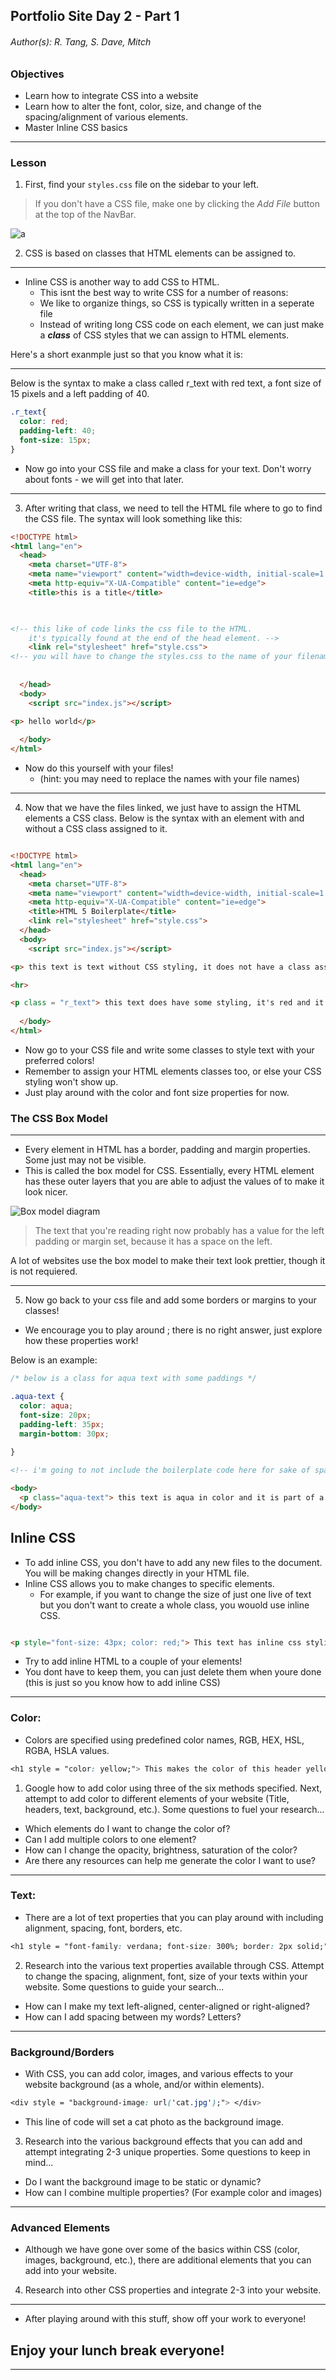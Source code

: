 ## Portfolio Site Day 2 - Part 1 
###### Author(s):  R. Tang, S. Dave, Mitch

### Objectives

- Learn how to integrate CSS into a website
- Learn how to alter the font, color, size, and change of the spacing/alignment of various elements. 
- Master Inline CSS basics
  
_____


### Lesson
1. First, find your `styles.css` file on the sidebar to your left.
   
> If you don't have a CSS file, make one by clicking the *Add File* button at the top of the NavBar.

![a](asc-gif.gif)

2. CSS is based on classes that HTML elements can be assigned to.

________

* Inline CSS is another way to add CSS to HTML.
  * This isnt the best way to write CSS for a number of reasons:
  * We like to organize things, so CSS is typically written in a seperate file
  * Instead of writing long CSS code on each element, we can just make a **_class_** of CSS styles that we can assign to HTML elements.

Here's a short exanmple just so that you know what it is:


_____

Below is the syntax to make a class called r_text with red text, a font size of 15 pixels and a left padding of 40.

```css
.r_text{
  color: red;
  padding-left: 40;
  font-size: 15px;
}
```

- Now go into your CSS file and make a class for your text. Don't worry about fonts - we will get into that later.
  
_____


3. After writing that class, we need to tell the HTML file where to go to find the CSS file. The syntax will look something like this:



```html
<!DOCTYPE html>
<html lang="en">
  <head>
    <meta charset="UTF-8">
    <meta name="viewport" content="width=device-width, initial-scale=1.0">
    <meta http-equiv="X-UA-Compatible" content="ie=edge">
    <title>this is a title</title>


    
<!-- this like of code links the css file to the HTML.
    it's typically found at the end of the head element. -->
    <link rel="stylesheet" href="style.css"> 
<!-- you will have to change the styles.css to the name of your filename or the path to your css file. -->
    
  
  </head>
  <body>
	<script src="index.js"></script>

<p> hello world</p>
    
  </body>
</html>
```



* Now do this yourself with your files!
  * (hint: you may need to replace the names with your file names)

____

4. Now that we have the files linked, we just have to assign the HTML elements a CSS class. Below is the syntax with an element with and without a CSS class assigned to it. 



```html

<!DOCTYPE html>
<html lang="en">
  <head>
    <meta charset="UTF-8">
    <meta name="viewport" content="width=device-width, initial-scale=1.0">
    <meta http-equiv="X-UA-Compatible" content="ie=edge">
    <title>HTML 5 Boilerplate</title>
    <link rel="stylesheet" href="style.css">
  </head>
  <body>
	<script src="index.js"></script>

<p> this text is text without CSS styling, it does not have a class assigned to it.</p>

<hr>

<p class = "r_text"> this text does have some styling, it's red and it has a 40 pixel padding.</p>
    
  </body>
</html>

```


* Now go to your CSS file and write some classes to style text with your preferred colors!
* Remember to assign your HTML elements classes too, or else your CSS styling won't show up.
* Just play around with the color and font size properties for now.


### The CSS Box Model

_____


* Every element in HTML has a border, padding and margin properties. Some just may not be visible.
* This is called the box model for CSS. Essentially, every HTML element has these outer layers that you are able to adjust the values of to make it look nicer.

![Box model diagram](https://upload.wikimedia.org/wikipedia/commons/7/7a/Boxmodell-detail.png)

>The text that you're reading right now probably has a value for the left padding or margin set, because it has a space on the left.

A lot of websites use the box model to make their text look prettier, though it is not requiered.

_____


5. Now go back to your css file and add some borders or margins to your classes!
* We encourage you to play around ; there is no right answer, just explore how these properties work!

Below is an example:



```css
/* below is a class for aqua text with some paddings */

.aqua-text {
  color: aqua;
  font-size: 20px;
  padding-left: 35px;
  margin-bottom: 30px;
  
}
```



```html
<!-- i'm going to not include the boilerplate code here for sake of space, but you guys should have boilerplate code here -->

<body>
  <p class="aqua-text"> this text is aqua in color and it is part of a css class! </p>
</body>
```

## Inline CSS


* To add inline CSS, you don't have to add any new files to the document. You will be making changes directly in your HTML file.
* Inline CSS allows you to make changes to specific elements.
  * For example, if you want to change the size of just one live of text but you don't want to create a whole class, you wouold use inline CSS.

```html

<p style="font-size: 43px; color: red;"> This text has inline css styling! </p>

```

* Try to add inline HTML to a couple of your elements!
* You dont have to keep them, you can just delete them when youre done (this is just so you know how to add inline CSS)
----
### Color: 
* Colors are specified using predefined color names, RGB, HEX, HSL, RGBA, HSLA values.
```CSS
<h1 style = "color: yellow;"> This makes the color of this header yellow. </h1>
```
1. Google how to add color using three of the six methods specified. Next, attempt to add color to different elements of your website (Title, headers, text, background, etc.). Some questions to fuel your research...
* Which elements do I want to change the color of?
* Can I add multiple colors to one element?
* How can I change the opacity, brightness, saturation of the color? 
* Are there any resources can help me generate the color I want to use?
____
### Text: 
* There are a lot of text properties that you can play around with including alignment, spacing, font, borders, etc.
```CSS
<h1 style = "font-family: verdana; font-size: 300%; border: 2px solid;"> This sized-up text will have verdana font and a thin solid border. </h1>
```
2. Research into the various text properties available through CSS. Attempt to change the spacing, alignment, font, size of your texts within your website. Some questions to guide your search...
* How can I make my text left-aligned, center-aligned or right-aligned?
* How can I add spacing between my words? Letters? 
____
### Background/Borders
* With CSS, you can add color, images, and various effects to your website background (as a whole, and/or within elements).
```CSS
<div style = "background-image: url('cat.jpg');"> </div>
```
* This line of code will set a cat photo as the background image.
3. Research into the various background effects that you can add and attempt integrating 2-3 unique properties. Some questions to keep in mind...
* Do I want the background image to be static or dynamic?
* How can I combine multiple properties? (For example color and images)
----
### Advanced Elements
* Although we have gone over some of the basics within CSS (color, images, background, etc.), there are additional elements that you can add into your website.
4. Research into other CSS properties and integrate 2-3 into your website. 
----
* After playing around with this stuff, show off your work to everyone!


## Enjoy your lunch break everyone!

----

